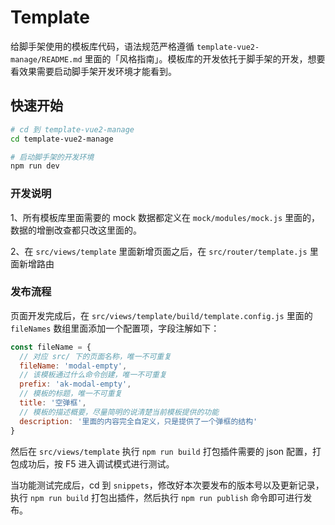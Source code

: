 # Template

给脚手架使用的模板库代码，语法规范严格遵循 `template-vue2-manage/README.md` 里面的「风格指南」。模板库的开发依托于脚手架的开发，想要看效果需要启动脚手架开发环境才能看到。


## 快速开始

```bash
# cd 到 template-vue2-manage
cd template-vue2-manage

# 启动脚手架的开发环境
npm run dev
```

### 开发说明

1、所有模板库里面需要的 mock 数据都定义在 `mock/modules/mock.js` 里面的，数据的增删改查都只改这里面的。

2、在 `src/views/template` 里面新增页面之后，在 `src/router/template.js` 里面新增路由


### 发布流程

页面开发完成后，在 `src/views/template/build/template.config.js` 里面的 `fileNames` 数组里面添加一个配置项，字段注解如下：

```js
const fileName = {
  // 对应 src/ 下的页面名称，唯一不可重复
  fileName: 'modal-empty',
  // 该模板通过什么命令创建，唯一不可重复
  prefix: 'ak-modal-empty',
  // 模板的标题，唯一不可重复
  title: '空弹框',
  // 模板的描述概要，尽量简明的说清楚当前模板提供的功能
  description: '里面的内容完全自定义，只是提供了一个弹框的结构'
}
```

然后在 `src/views/template` 执行 `npm run build` 打包插件需要的 json 配置，打包成功后，按 F5 进入调试模式进行测试。

当功能测试完成后，cd 到 `snippets`，修改好本次要发布的版本号以及更新记录，执行 `npm run build` 打包出插件，然后执行 `npm run publish` 命令即可进行发布。
